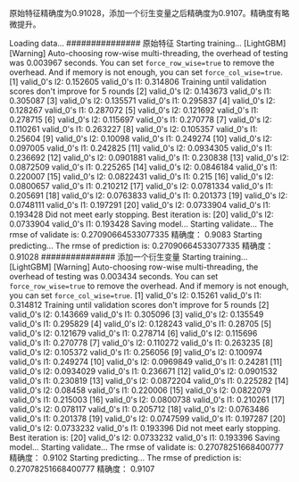 原始特征精确度为0.91028，添加一个衍生变量之后精确度为0.9107。精确度有略微提升。

Loading data...
###############
原始特征
Starting training...
[LightGBM] [Warning] Auto-choosing row-wise multi-threading, the overhead of testing was 0.003967 seconds.
You can set `force_row_wise=true` to remove the overhead.
And if memory is not enough, you can set `force_col_wise=true`.
[1]     valid_0's l2: 0.152605  valid_0's l1: 0.314806
Training until validation scores don't improve for 5 rounds
[2]     valid_0's l2: 0.143673  valid_0's l1: 0.305087
[3]     valid_0's l2: 0.135571  valid_0's l1: 0.295837
[4]     valid_0's l2: 0.128267  valid_0's l1: 0.287072
[5]     valid_0's l2: 0.121692  valid_0's l1: 0.278715
[6]     valid_0's l2: 0.115697  valid_0's l1: 0.270778
[7]     valid_0's l2: 0.110261  valid_0's l1: 0.263227
[8]     valid_0's l2: 0.105357  valid_0's l1: 0.25604
[9]     valid_0's l2: 0.10098   valid_0's l1: 0.249274
[10]    valid_0's l2: 0.097005  valid_0's l1: 0.242825
[11]    valid_0's l2: 0.0934305 valid_0's l1: 0.236692
[12]    valid_0's l2: 0.0901881 valid_0's l1: 0.230838
[13]    valid_0's l2: 0.0872509 valid_0's l1: 0.225265
[14]    valid_0's l2: 0.0846184 valid_0's l1: 0.220007
[15]    valid_0's l2: 0.0822431 valid_0's l1: 0.215
[16]    valid_0's l2: 0.0800657 valid_0's l1: 0.210212
[17]    valid_0's l2: 0.0781334 valid_0's l1: 0.205691
[18]    valid_0's l2: 0.0763833 valid_0's l1: 0.201373
[19]    valid_0's l2: 0.0748111 valid_0's l1: 0.197291
[20]    valid_0's l2: 0.0733904 valid_0's l1: 0.193428
Did not meet early stopping. Best iteration is:
[20]    valid_0's l2: 0.0733904 valid_0's l1: 0.193428
Saving model...
Starting validate...
The rmse of validate is: 0.27090664533077335
精确度： 0.9083
Starting predicting...
The rmse of prediction is: 0.27090664533077335
精确度： 0.91028
###############
添加一个衍生变量
Starting training...
[LightGBM] [Warning] Auto-choosing row-wise multi-threading, the overhead of testing was 0.003434 seconds.
You can set `force_row_wise=true` to remove the overhead.
And if memory is not enough, you can set `force_col_wise=true`.
[1]     valid_0's l2: 0.15261   valid_0's l1: 0.314812
Training until validation scores don't improve for 5 rounds
[2]     valid_0's l2: 0.143669  valid_0's l1: 0.305096
[3]     valid_0's l2: 0.135549  valid_0's l1: 0.295829
[4]     valid_0's l2: 0.128243  valid_0's l1: 0.28705
[5]     valid_0's l2: 0.121679  valid_0's l1: 0.278714
[6]     valid_0's l2: 0.115696  valid_0's l1: 0.270778
[7]     valid_0's l2: 0.110272  valid_0's l1: 0.263235
[8]     valid_0's l2: 0.105372  valid_0's l1: 0.256056
[9]     valid_0's l2: 0.100974  valid_0's l1: 0.249274
[10]    valid_0's l2: 0.0969849 valid_0's l1: 0.24281
[11]    valid_0's l2: 0.0934029 valid_0's l1: 0.236671
[12]    valid_0's l2: 0.0901532 valid_0's l1: 0.230819
[13]    valid_0's l2: 0.0872204 valid_0's l1: 0.225282
[14]    valid_0's l2: 0.08458   valid_0's l1: 0.220006
[15]    valid_0's l2: 0.0822079 valid_0's l1: 0.215003
[16]    valid_0's l2: 0.0800738 valid_0's l1: 0.210261
[17]    valid_0's l2: 0.078117  valid_0's l1: 0.205712
[18]    valid_0's l2: 0.0763486 valid_0's l1: 0.201378
[19]    valid_0's l2: 0.0747599 valid_0's l1: 0.197287
[20]    valid_0's l2: 0.0733232 valid_0's l1: 0.193396
Did not meet early stopping. Best iteration is:
[20]    valid_0's l2: 0.0733232 valid_0's l1: 0.193396
Saving model...
Starting validate...
The rmse of validate is: 0.27078251668400777
精确度： 0.9102
Starting predicting...
The rmse of prediction is: 0.27078251668400777
精确度： 0.9107

